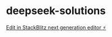 # deepseek-solutions

[Edit in StackBlitz next generation editor ⚡️](https://stackblitz.com/~/github.com/dotku/deepseek-solutions)